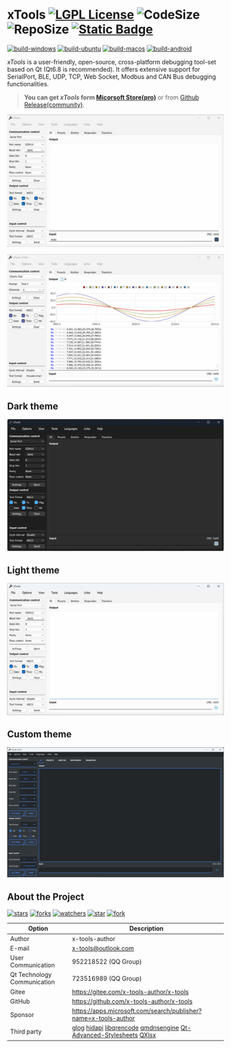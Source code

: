 # xTools [![LGPL License](https://img.shields.io/badge/License-LGPL%20v3-blue.svg)](https://www.gnu.org/licenses/lgpl-3.0.html) ![CodeSize](https://img.shields.io/github/languages/code-size/x-tools-author/x-tools) ![RepoSize](https://img.shields.io/github/repo-size/x-tools-author/x-tools) [![Static Badge](https://img.shields.io/badge/sponsor-Microsoft_Sotre-blue)](https://www.microsoft.com/store/apps/9P29H1NDNKBB)

[![build-windows](https://github.com/x-tools-author/x-tools/actions/workflows/build-windows.yml/badge.svg)](https://github.com/x-tools-author/x-tools/actions/workflows/build-windows.yml)
[![build-ubuntu](https://github.com/x-tools-author/x-tools/actions/workflows/build-ubuntu.yml/badge.svg)](https://github.com/x-tools-author/x-tools/actions/workflows/build-ubuntu.yml)
[![build-macos](https://github.com/x-tools-author/x-tools/actions/workflows/build-macos.yml/badge.svg)](https://github.com/x-tools-author/x-tools/actions/workflows/build-macos.yml)
[![build-android](https://github.com/x-tools-author/x-tools/actions/workflows/build-android.yml/badge.svg)](https://github.com/x-tools-author/x-tools/actions/workflows/build-android.yml)

*xTools* is a user-friendly, open-source, cross-platform debugging tool-set based on Qt (Qt6.8 is recommended). It offers extensive support for SerialPort, BLE, UDP, TCP, Web Socket, Modbus and CAN Bus debugging functionalities.

> **You can get *xTools* form [Micorsoft Store(pro)](https://www.microsoft.com/store/apps/9P29H1NDNKBB)** or from [Github Release(community)](https://github.com/x-tools-author/x-tools/releases).

![xTools.gif](Doc/Images/xTools.gif)

![charts.gif](Doc/Images/charts.gif)

## Dark theme

![xToolsDark.png](Doc/Images/xToolsDark.png)

## Light theme

![xToolsLight.png](Doc/Images/xToolsLight.png)

## Custom theme

![xToolsCustom.png](Doc/Images/xToolsCustom.png)

## About the Project

<!--https://sdpro.top/blog/html/article/1016.html-->
[![stars](https://img.shields.io/github/stars/x-tools-author/x-tools?style=social)](https://img.shields.io/github/stars/x-tools-author/x-tools?style=social)
[![forks](https://img.shields.io/github/forks/x-tools-author/x-tools?style=social)](https://img.shields.io/github/forks/x-tools-author/x-tools?style=social)
[![watchers](https://img.shields.io/github/watchers/x-tools-author/x-tools?style=social)](https://img.shields.io/github/watchers/x-tools-author/x-tools?style=social)
[![star](https://gitee.com/x-tools-author/x-tools/badge/star.svg?theme=dark)](https://gitee.com/x-tools-author/x-tools/stargazers)
[![fork](https://gitee.com/x-tools-author/x-tools/badge/fork.svg?theme=dark)](https://gitee.com/x-tools-author/x-tools/members)

|Option|Description|
|---|---|
|Author|x-tools-author|
|E-mail|<x-tools@outlook.com>|
|User Communication| 952218522 (QQ Group)|
|Qt Technology Communication|723516989 (QQ Group)|
|Gitee| <https://gitee.com/x-tools-author/x-tools>|
|GitHub| <https://github.com/x-tools-author/x-tools>|
|Sponsor|<https://apps.microsoft.com/search/publisher?name=x-tools-author>|
|Third party|[glog](https://github.com/google/glog) [hidapi](https://github.com/libusb/hidapi) [libqrencode](https://github.com/fukuchi/libqrencode) [qmdnsengine](https://github.com/nitroshare/qmdnsengine) [Qt-Advanced-Stylesheets](https://github.com/githubuser0xFFFF/Qt-Advanced-Stylesheets) [QXlsx](https://github.com/QtExcel/QXlsx)|
